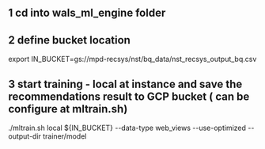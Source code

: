 
## 1  cd into wals_ml_engine folder

## 2 define bucket location

export IN_BUCKET=gs://mpd-recsys/nst/bq_data/nst_recsys_output_bq.csv



## 3 start training - local at instance and save the recommendations result to GCP bucket ( can be configure at mltrain.sh)
./mltrain.sh local  ${IN_BUCKET} --data-type web_views --use-optimized --output-dir trainer/model

